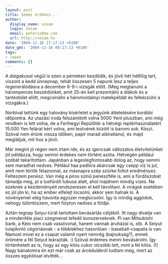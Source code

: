```yaml
---
layout: post
title: Semmi érdekes...
author:
  display_name: sesam
  login: sesam
  email: petersz@me.com
  url: http://sesam.hu
date: '2004-11-16 17:17:13 +0100'
date_gmt: '2004-11-16 08:17:13 +0100'
tags:
- Japan
comments: []
---
```


A _daigakusai_ végül is ezen a pénteken kezdődik, és jövő hét hétfőig tart, viszont a kedd ünnepnap, tehát összesen 5 napunk lesz a teljes regenerálódásra a december 6-9-i vizsgák előtt. (Meg megtanulni a háromperces beszédünket, amit 25-én kell prezentálni a diákok és a tantestület előtt, megcsinálni a háromoldalnyi matekpéldát és felkészülni a vizsgákra.)

Norbival tettünk egy halovány kísérletet a jegyünk áttetetésére korábbi időpontra. Az utazási iroda felszámított volna 5000 Yent pluszban, ami még rendben is lett volna, de a Ferihegyi Repülőtér a hétvégi reptérhasználatért 15.000 Yen felárat kért volna, ami testvérek között is baromi sok. Köszi. Szóval nem érünk vissza időben, papír marad aláíratlanul, és majd meglátjuk, mit hoz a jövő.

Már megint jó régen nem írtam ide, és az igencsak változatos életvitelünket jól példázza, hogy semmi érdekes nem történt azóta. Hétvégén például szobát takarítottam. Japánban a legeslegfontosabb dolog az, hogy semmi sem maradhat nedves. Például haa padlóra akárcsak egy csepp víz is jut, amit nem törlök felazonnal, az másnapra szép szürke foltot eredményez. Felteszem penész. Van még a piros színű penészféle is, ami a fürdőszobát támadja meg, pl a tusfürdő tubusa alatt, ahol majdnem mindig vizes. Na ezeknek a kezdeményeit rendszeresen el kell távolítani. A virágok esetében ez jól jön ki, ha az ember elfelejt locsolni, akkor sem halnak ki. A növényemet elég havonta egyszer meglocsolni. Így is mindig aggódok, nehogy túlöntözzem, mert folyton nedves a földje.

Aztán tegnap Seiyu-túrát tartottam bevásárlás céljából. Itt nagy divatja van a mindenféle piaci szegmenst lefedő konszerneknek. Pl van Mitsubishi bank, a Keio nem csak vasútvonal, hanem vannak áruházai is, stb. A Seiyut tulajdonló cégóriásnak - a többiekhez hasonlóan - baseball-csapata is van. Namost mivel ez a csapat valamit nyert nemrég (bajnokság?), ennek örömére a fél Seiyut leárazták. :) Szóval érdemes menni bevásárolni. Így történhetett az is, hogy az egy kilós cukor olcsóbb lett, mint a fél kilós. (!) Nagy bánatomra én ezt már csak az árcédulákról tudtam meg, mert az összes egykilósat elvitték...
